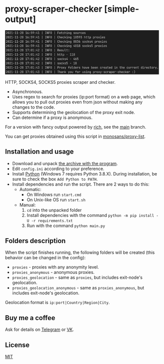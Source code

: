 # proxy-scraper-checker [simple-output]

![Screenshot](screenshot.png)

HTTP, SOCKS4, SOCKS5 proxies scraper and checker.

- Asynchronous.
- Uses regex to search for proxies (ip:port format) on a web page, which allows you to pull out proxies even from json without making any changes to the code.
- Supports determining the geolocation of the proxy exit node.
- Can determine if a proxy is anonymous.

For a version with fancy output powered by [rich](https://github.com/willmcgugan/rich), see the [main](https://github.com/monosans/proxy-scraper-checker) branch.

You can get proxies obtained using this script in [monosans/proxy-list](https://github.com/monosans/proxy-list).

## Installation and usage

- Download and unpack [the archive with the program](https://github.com/monosans/proxy-scraper-checker/archive/refs/heads/simple-output.zip).
- Edit `config.ini` according to your preference.
- Install [Python](https://python.org/downloads) (Windows 7 requires Python 3.8.X). During installation, be sure to check the box `Add Python to PATH`.
- Install dependencies and run the script. There are 2 ways to do this:
  - Automatic:
    - On Windows run `start.cmd`
    - On Unix-like OS run `start.sh`
  - Manual:
    1. `cd` into the unpacked folder
    1. Install dependencies with the command `python -m pip install -U -r requirements.txt`
    1. Run with the command `python main.py`

## Folders description

When the script finishes running, the following folders will be created (this behavior can be changed in the config):

- `proxies` - proxies with any anonymity level.
- `proxies_anonymous` - anonymous proxies.
- `proxies_geolocation` - same as `proxies`, but includes exit-node's geolocation.
- `proxies_geolocation_anonymous` - same as `proxies_anonymous`, but includes exit-node's geolocation.

Geolocation format is `ip:port|Country|Region|City`.

## Buy me a coffee

Ask for details on [Telegram](https://t.me/monosans) or [VK](https://vk.com/id607137534).

## License

[MIT](LICENSE)
